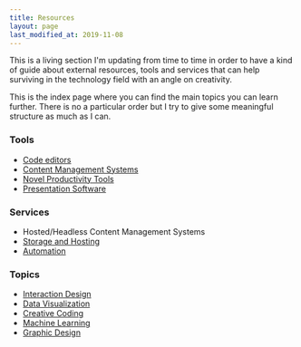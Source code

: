 ```yaml
---
title: Resources
layout: page
last_modified_at: 2019-11-08
---
```



This is a living section I'm updating from time to time in order to have a kind of guide about external resources, tools and services that can help surviving in the technology field with an angle on creativity.

This is the index page where you can find the main topics you can learn further. There is no a particular order but I try to give some meaningful structure as much as I can.



### Tools

- [Code editors](/resources/code-editors/)
- [Content Management Systems](/resources/cms)
- [Novel Productivity Tools](/resources/novel-productivity-tools)
- [Presentation Software](/resources/presentation-software)

### Services

- Hosted/Headless Content Management Systems
- [Storage and Hosting](/resources/storage-hosting)
- [Automation](/resources/automation)

### Topics

- [Interaction Design](/resources/interaction-design)
- [Data Visualization](/resources/data-visualization)
- [Creative Coding](/resources/creative-coding)
- [Machine Learning](/resources/machine-learning)
- [Graphic Design](/resources/graphic-design)

